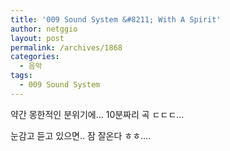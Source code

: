 ```yaml
---
title: '009 Sound System &#8211; With A Spirit'
author: netggio
layout: post
permalink: /archives/1868
categories:
  - 음악
tags:
  - 009 Sound System
---
```

  
약간 몽한적인 분위기에&#8230; 10분짜리 곡 ㄷㄷㄷ&#8230;  
  
눈감고 듣고 있으면.. 잠 잘온다 ㅎㅎ&#8230;.
